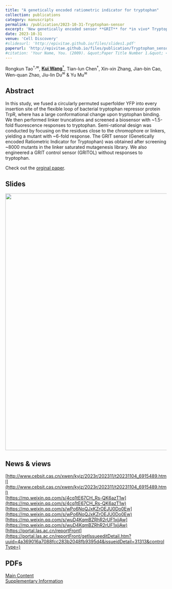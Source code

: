 ```yaml
---
title: "A genetically encoded ratiometric indicator for tryptophan"
collection: publications
category: manuscripts
permalink: /publication/2023-10-31-Tryptophan-sensor
excerpt: 'New genetically encoded sensor **GRIT** for *in vivo* Tryptophan imaging.'
date: 2023-10-31
venue: 'Cell Discovery'
#slidesurl: 'http://epivitae.github.io/files/slides1.pdf'
paperurl: 'http://epivitae.github.io/files/publication/Tryptophan_sensor.pdf'
#citation: 'Your Name, You. (2009). &quot;Paper Title Number 1.&quot; <i>Journal 1</i>. 1(1).'
---
```

Rongkun Tao<sup>†,✉</sup>, [<strong>Kui Wang</strong><sup>†</sup>](/), Tian-lun Chen<sup>†</sup>, Xin-xin Zhang, Jian-bin Cao, Wen-quan Zhao, Jiu-lin Du<sup>✉</sup> & Yu Mu<sup>✉</sup>


## Abstract
In this study, we fused a circularly permuted superfolder YFP into every insertion site of the flexible loop of bacterial tryptophan repressor protein TrpR, where has a large conformational change upon tryptophan binding. We then performed linker truncations and screened a biosensor with ~1.5-fold fluorescence responses to tryptophan. Semi-rational design was conducted by focusing on the residues close to the chromophore or linkers, yielding a mutant with ~6-fold response. The GRIT sensor (Genetically encoded Ratiometric Indicator for Tryptophan) was obtained after screening ~8000 mutants in the linker saturated mutagenesis library. We also engineered a GRIT control sensor (GRITOL) without responses to tryptophan.

Check out the [orginal paper](https://www.nature.com/articles/s41421-023-00608-1).

## Slides
<div align="center">
    <img src="/images/tech/trp.gif" width="800px">
</div>


## News & views
[http://www.cebsit.cas.cn/xwen/kyjz/2023r/202311/t20231104_6915489.html](http://www.cebsit.cas.cn/xwen/kyjz/2023r/202311/t20231104_6915489.html)<br>
[https://mp.weixin.qq.com/s/4cq1tE67CH_Rs-QK6azT1w](https://mp.weixin.qq.com/s/4cq1tE67CH_Rs-QK6azT1w)<br>
[https://mp.weixin.qq.com/s/wPo6NoQJxKZrOEJU0Do0Ew](https://mp.weixin.qq.com/s/wPo6NoQJxKZrOEJU0Do0Ew)<br>
[https://mp.weixin.qq.com/s/wuD4KqmBZRhR2rUF1xjjAw](https://mp.weixin.qq.com/s/wuD4KqmBZRhR2rUF1xjjAw)<br>
[https://portal.las.ac.cn/reportFront](https://portal.las.ac.cn/reportFront/getIssueeditDetail.htm?uuid=4a369016a7088fcc283b2048fb9395d4&issueidDetail=31313&controlType=)


## PDFs
[Main Content](/files/publication/Tryptophan_sensor_supp.pdf)<br>
[Supplementary Information](/files/publication/Tryptophan_sensor.pdf)